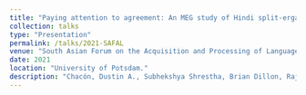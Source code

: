 ```yaml
---
title: "Paying attention to agreement: An MEG study of Hindi split-ergative agreement."
collection: talks
type: "Presentation"
permalink: /talks/2021-SAFAL
venue: "South Asian Forum on the Acquisition and Processing of Language 2."
date: 2021
location: "University of Potsdam."
description: "Chacón, Dustin A., Subhekshya Shrestha, Brian Dillon, Rajesh Bhatt, Diogo Almeida, Alec Marantz."
---
```

